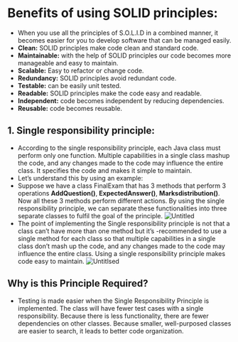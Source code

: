 # Benefits of using SOLID principles:
- When you use all the principles of S.O.L.I.D in a combined manner, it becomes easier for you to develop software that can be managed easily.
- **Clean:** SOLID principles make code clean and standard code.
- **Maintainable:** with the help of SOLID principles our code becomes more manageable and easy to maintain.
- **Scalable:** Easy to refactor or change code.
- **Redundancy:** SOLID principles avoid redundant code.
- **Testable:** can be easily unit tested.
- **Readable:** SOLID principles make the code easy and readable.
- **Independent:** code becomes independent by reducing dependencies.
- **Reusable:** code becomes reusable.
## 1. Single responsibility principle:
- According to the single responsibility principle, each Java class must perform only one function. Multiple capabilities in a single class mashup the code, and any changes made to the code may influence the entire class. It specifies the code and makes it simple to maintain.
- Let’s understand this by using an example:
- Suppose we have a class FinalExam that has 3 methods that perform 3 operations **AddQuestion()**, **ExpectedAnswer()**, **Marksdistribution()**. Now all these 3 methods perform different actions. By using the single responsibility principle, we can separate these functionalities into three separate classes to fulfil the goal of the principle.
  ![Untitled](https://github.com/NourhanSaeed707/SOLID-Principles-Java/assets/64387352/80ca1e49-45f2-4235-bea6-01f954a0ffe3)
- The point of implementing the Single responsibility principle is not that a class can’t have more than one method but it’s -recommended to use a single method for each class so that multiple capabilities in a single class don’t mash up the code, and any changes made to the code may influence the entire class. Using a single responsibility principle makes code easy to maintain.
![Untitlsed](https://github.com/NourhanSaeed707/SOLID-Principles-Java/assets/64387352/566c4f76-4b30-4ab1-8618-3f4bbec29614)

## Why is this Principle Required?
- Testing is made easier when the Single Responsibility Principle is implemented. The class will have fewer test cases with a single responsibility. Because there is less functionality, there are fewer dependencies on other classes. Because smaller, well-purposed classes are easier to search, it leads to better code organization.


